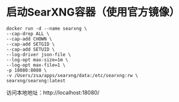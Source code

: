 # 启动SearXNG容器（使用官方镜像）

``` shell
docker run -d --name searxng \
--cap-drop ALL \
--cap-add CHOWN \
--cap-add SETGID \
--cap-add SETUID \
--log-driver json-file \
--log-opt max-size=1m \
--log-opt max-file=1 \
-p 18080:8080 \
-v /Users/zsa/apps/searxng/data:/etc/searxng:rw \
searxng/searxng:latest
```

访问本地地址：http://localhost:18080/
